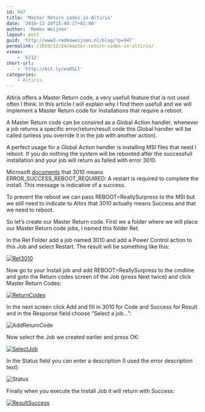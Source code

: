 ```yaml
---
id: 947
title: 'Master Return codes in Altiris'
date: '2010-12-24T15:48:17+01:00'
author: 'Remko Weijnen'
layout: post
guid: 'http://www2.remkoweijnen.nl/blog/?p=947'
permalink: /2010/12/24/master-return-codes-in-altiris/
views:
    - '6212'
short-url:
    - 'http://bit.ly/eaOSLl'
categories:
    - Altiris
---
```


Altiris offers a Master Return code, a very usefull feature that is not used often I think. In this article I will explain why I find them usefull and we will implement a Master Return code for Installations that require a reboot.

A Master Return code can be consired as a Global Action handler, whenever a job returns a specific error/return/result code this Global handler will be called (unless you override it in the job with another action).

A perfect usage for a Global Action handler is installing MSI files that need I reboot. If you do nothing the system will be rebooted after the successfull installation and your job will return as failed with error 3010.

Microsoft [documents](http://msdn.microsoft.com/en-us/library/aa368542(v=vs.85).aspx "Error Codes (Windows)") that 3010 means ERROR\_SUCCESS\_REBOOT\_REQUIRED: A restart is required to complete the install. This message is indicative of a success.

To prevent the reboot we can pass REBOOT=ReallySurpress to the MSI but we still need to indicate to Altirs that 3010 actually means Success and that we need to reboot.

So let’s create our Master Return code. First we a folder where we will place our Master Return code jobs, I named this folder Ret.

In the Ret Folder add a job named 3010 and add a Power Control action to this Job and select Restart. The result will be something like this:

[![Ret3010](http://192.168.40.25:8081/wp-content/uploads/2010/12/ret3010-small1.png)](http://192.168.40.25:8081/wp-content/uploads/2010/12/ret3010.png)

Now go to your Install job and add REBOOT=ReallySurpress to the cmdline and goto the Return codes screen of the Job (press Next twice) and click Master Return Codes:

[![ReturnCodes](http://192.168.40.25:8081/wp-content/uploads/2010/12/returncodes-small1.png)](http://192.168.40.25:8081/wp-content/uploads/2010/12/returncodes.png)

In the next screen click Add and fill in 3010 for Code and Success for Result and in the Response field choose “Select a job…”:

![AddReturnCode](http://192.168.40.25:8081/wp-content/uploads/2010/12/addreturncode1.png)

Now select the Job we created earlier and press OK:

[![SelectJob](http://192.168.40.25:8081/wp-content/uploads/2010/12/selectjob-small1.png)](http://192.168.40.25:8081/wp-content/uploads/2010/12/selectjob.png)

In the Status field you can enter a description (I used the error description text):

![Status](http://192.168.40.25:8081/wp-content/uploads/2010/12/status.png)

Finally when you execute the Install Job it will return with Success:

[![ResultSuccess](http://192.168.40.25:8081/wp-content/uploads/2010/12/resultsuccess-small.png)](http://192.168.40.25:8081/wp-content/uploads/2010/12/resultsuccess.png)
